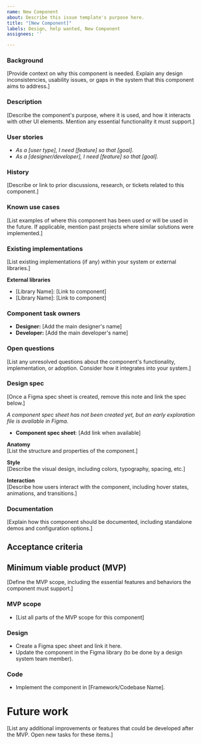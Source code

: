 ```yaml
---
name: New Component
about: Describe this issue template's purpose here.
title: "[New Component]"
labels: Design, help wanted, New Component
assignees: ''

---
```


### Background
[Provide context on why this component is needed. Explain any design inconsistencies, usability issues, or gaps in the system that this component aims to address.]  

### Description  
[Describe the component's purpose, where it is used, and how it interacts with other UI elements. Mention any essential functionality it must support.]  

### User stories
- *As a [user type], I need [feature] so that [goal].*  
- *As a [designer/developer], I need [feature] so that [goal].*  

### History 
[Describe or link to prior discussions, research, or tickets related to this component.]  

### Known use cases
[List examples of where this component has been used or will be used in the future. If applicable, mention past projects where similar solutions were implemented.]  

### Existing implementations
[List existing implementations (if any) within your system or external libraries.]  

 **External libraries**  
- [Library Name]: [Link to component]  
- [Library Name]: [Link to component]  

### Component task owners  
- **Designer:** [Add the main designer's name]  
- **Developer:** [Add the main developer's name]  

### Open questions
[List any unresolved questions about the component's functionality, implementation, or adoption. Consider how it integrates into your system.]  

### **Design spec**  
[Once a Figma spec sheet is created, remove this note and link the spec below.]  

*A component spec sheet has not been created yet, but an early exploration file is available in Figma.*  

- **Component spec sheet**: [Add link when available]  

 **Anatomy**  
[List the structure and properties of the component.]  

**Style**  
[Describe the visual design, including colors, typography, spacing, etc.]  

 **Interaction**  
[Describe how users interact with the component, including hover states, animations, and transitions.]  

### **Documentation**  
[Explain how this component should be documented, including standalone demos and configuration options.]  

## **Acceptance criteria**  
## **Minimum viable product (MVP)**  
[Define the MVP scope, including the essential features and behaviors the component must support.]  

### **MVP scope**  
- [List all parts of the MVP scope for this component]  

### **Design**  
- Create a Figma spec sheet and link it here.  
- Update the component in the Figma library (to be done by a design system team member).  

### **Code**  
- Implement the component in [Framework/Codebase Name].  

# **Future work**  
[List any additional improvements or features that could be developed after the MVP. Open new tasks for these items.]
